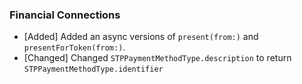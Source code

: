 ### Financial Connections
* [Added] Added an async versions of `present(from:)` and `presentForToken(from:)`.
* [Changed] Changed `STPPaymentMethodType.description` to return `STPPaymentMethodType.identifier`
